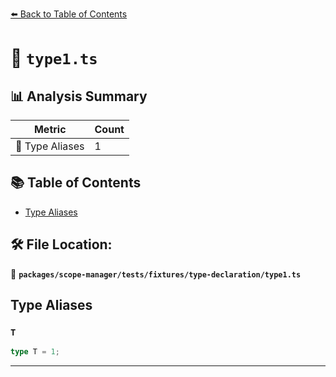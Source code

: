 [⬅️ Back to Table of Contents](../../../../../index.md)

# 📄 `type1.ts`

## 📊 Analysis Summary

| Metric | Count |
|--------|-------|
| 📑 Type Aliases | 1 |

## 📚 Table of Contents

- [Type Aliases](#type-aliases)

## 🛠️ File Location:
📂 **`packages/scope-manager/tests/fixtures/type-declaration/type1.ts`**

## Type Aliases

### `T`

```ts
type T = 1;
```


---